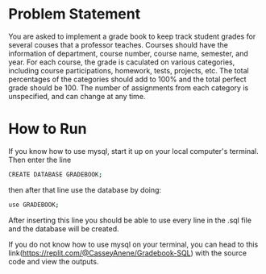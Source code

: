 # Problem Statement
You are asked to implement a grade book to keep track student grades for several couses that a professor teaches. Courses should have the information of department, course number, course name, semester, and year.  For each course, the grade is caculated on various categories, including course participations, homework, tests, projects, etc.  The total percentages of the categories should add to 100% and the total perfect grade should be 100. The number of assignments from each category is unspecified, and can change at any time.

# How to Run

If you know how to use mysql, start it up on your local computer's terminal. Then enter the line

```bash
CREATE DATABASE GRADEBOOK;
```

then after that line use the database by doing:

```bash
use GRADEBOOK;
```
After inserting this line you should be able to use every line in the .sql file and the database will be created.

If you do not know how to use mysql on your terminal, you can head to this link(https://replit.com/@CasseyAnene/Gradebook-SQL) with the source code and view the outputs.

